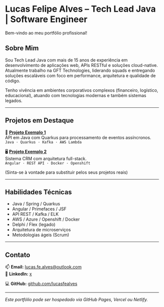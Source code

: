 
# Lucas Felipe Alves – Tech Lead Java | Software Engineer

Bem-vindo ao meu portfólio profissional!

## Sobre Mim

Sou Tech Lead Java com mais de 15 anos de experiência em desenvolvimento de aplicações web, APIs RESTful e soluções cloud-native. Atualmente trabalho na GFT Technologies, liderando squads e entregando soluções escaláveis com foco em performance, arquitetura e qualidade de código.

Tenho vivência em ambientes corporativos complexos (financeiro, logístico, educacional), atuando com tecnologias modernas e também sistemas legados.

---

## Projetos em Destaque

🔧 **[Projeto Exemplo 1](#)**  
API em Java com Quarkus para processamento de eventos assíncronos.  
`Java · Quarkus · Kafka · AWS Lambda`

🖥️ **[Projeto Exemplo 2](#)**  
Sistema CRM com arquitetura full-stack.  
`Angular · REST API · Docker · Openshift`

(Sinta-se à vontade para substituir pelos seus projetos reais)

---

## Habilidades Técnicas

- Java / Spring / Quarkus
- Angular / Primefaces / JSF
- API REST / Kafka / ELK
- AWS / Azure / Openshift / Docker
- Delphi / Flex (legado)
- Arquitetura de microserviços
- Metodologias ágeis (Scrum)

---

## Contato

📫 **Email:** lucas.fe.alves@outlook.com  
💼 **LinkedIn:** [x](x)

💻 **GitHub:** [github.com/lucasfealves](https://github.com/lucasfealves)

---
*Este portfólio pode ser hospedado via GitHub Pages, Vercel ou Netlify.*
